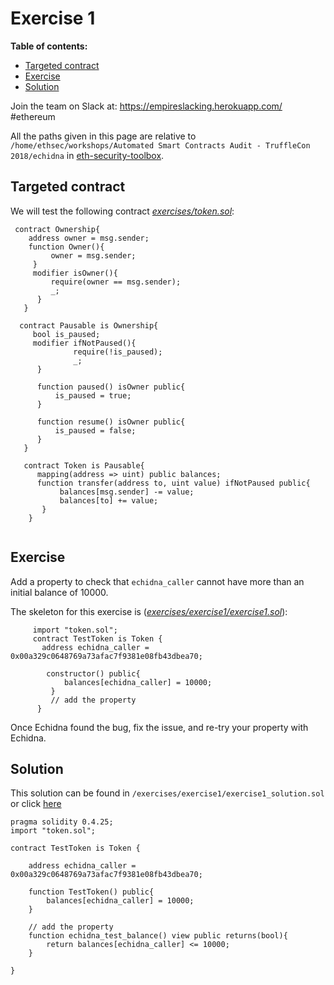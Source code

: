 # Exercise 1 

**Table of contents:**
- [Targeted contract](#Targeted-contract)
- [Exercise](#exercise)
- [Solution](#solution)


Join the team on Slack at: https://empireslacking.herokuapp.com/ #ethereum

All the paths given in this page are relative to `/home/ethsec/workshops/Automated Smart Contracts Audit - TruffleCon 2018/echidna` in [eth-security-toolbox](https://github.com/trailofbits/eth-security-toolbox`).
 
## Targeted contract
  
We will test the following contract *[exercises/token.sol](https://github.com/trailofbits/publications/blob/master/workshops/Automated%20Smart%20Contracts%20Audit%20-%20TruffleCon%202018/echidna/exercises/token.sol)*:
       
```Solidity
 contract Ownership{
    address owner = msg.sender;
    function Owner(){
         owner = msg.sender;
     }
     modifier isOwner(){
         require(owner == msg.sender);
         _;
      }
   }
        
  contract Pausable is Ownership{
     bool is_paused;
     modifier ifNotPaused(){
              require(!is_paused);
              _;
      }
       
      function paused() isOwner public{
          is_paused = true;
      }
          
      function resume() isOwner public{
          is_paused = false;
      }
   }
      
   contract Token is Pausable{
      mapping(address => uint) public balances;
      function transfer(address to, uint value) ifNotPaused public{
           balances[msg.sender] -= value;
           balances[to] += value;
       }
    }
    
```
     
## Exercise

Add a property to check that `echidna_caller` cannot have more than an initial balance of
10000.

The skeleton for this exercise is (*[exercises/exercise1/exercise1.sol](https://github.com/trailofbits/publications/blob/master/workshops/Automated%20Smart%20Contracts%20Audit%20-%20TruffleCon%202018/echidna/exercises/exercise1/exercise1.sol)*):
   
```Solidity   
     import "token.sol"; 
     contract TestToken is Token {
       address echidna_caller = 0x00a329c0648769a73afac7f9381e08fb43dbea70;

        constructor() public{
            balances[echidna_caller] = 10000;
         }
         // add the property
      }
 ```
       
Once Echidna found the bug, fix the issue, and re-try your property with Echidna.
   
## Solution

This solution can be found in ```/exercises/exercise1/exercise1_solution.sol``` or click [here](https://github.com/trailofbits/publications/blob/master/workshops/Automated%20Smart%20Contracts%20Audit%20-%20TruffleCon%202018/echidna/exercises/exercise1/exercise1_solution.sol)
  
```Solidity
pragma solidity 0.4.25;
import "token.sol";

contract TestToken is Token {

    address echidna_caller = 0x00a329c0648769a73afac7f9381e08fb43dbea70;

    function TestToken() public{
        balances[echidna_caller] = 10000;
    }

    // add the property
    function echidna_test_balance() view public returns(bool){
        return balances[echidna_caller] <= 10000;
    }   

}

```
